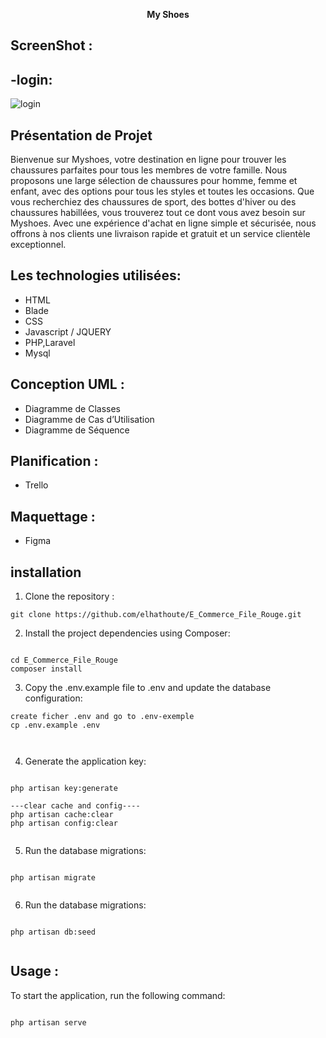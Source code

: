 <p align="center"><b>My Shoes</b></a></p>

## ScreenShot : 
## -login:
![login](https://user-images.githubusercontent.com/79522043/234061233-d67ba9ee-79a8-4a4d-b948-eb3c6e23b16b.png)


## Présentation de Projet

Bienvenue sur Myshoes, votre destination en ligne pour trouver les chaussures parfaites pour tous les membres de votre famille. Nous proposons une large sélection de chaussures pour homme, femme et enfant, avec des options pour tous les styles et toutes les occasions. Que vous recherchiez des chaussures de sport, des bottes d'hiver ou des chaussures habillées, vous trouverez tout ce dont vous avez besoin sur Myshoes. Avec une expérience d'achat en ligne simple et sécurisée, nous offrons à nos clients une livraison rapide et gratuit et un service clientèle exceptionnel.

## Les technologies utilisées:

- HTML
- Blade
- CSS
- Javascript / JQUERY
- PHP,Laravel
- Mysql

## Conception UML : 
- Diagramme de Classes
- Diagramme de Cas d’Utilisation
- Diagramme de Séquence

## Planification : 
- Trello

## Maquettage : 
- Figma

## installation 

1. Clone the repository : 

```git clone https://github.com/elhathoute/E_Commerce_File_Rouge.git```



2. Install the project dependencies using Composer:

 ```
 
cd E_Commerce_File_Rouge
composer install

```


3. Copy the .env.example file to .env and update the database configuration:

```
create ficher .env and go to .env-exemple
cp .env.example .env



```


4. Generate the application key:


```

php artisan key:generate

---clear cache and config----
php artisan cache:clear
php artisan config:clear


```


5. Run the database migrations:

```

php artisan migrate


```



6. Run the database migrations:


```

php artisan db:seed


```


## Usage : 

To start the application, run the following command:


```

php artisan serve


```

